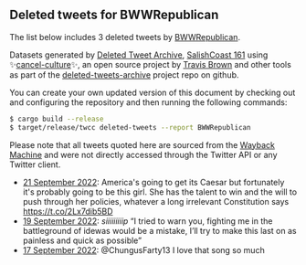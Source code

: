 ## Deleted tweets for BWWRepublican

The list below includes 3 deleted tweets by
[BWWRepublican](https://twitter.com/BWWRepublican).



Datasets generated by [Deleted Tweet Archive](https://twitter.com/deletedtweet161), 
[SalishCoast 161](https://twitter.com/SalishCoastA) using 
✨[cancel-culture](https://github.com/travisbrown/cancel-culture)✨, an open source project by 
[Travis Brown](https://twitter.com/travisbrown) and other tools as part of the 
[deleted-tweets-archive](https://github.com/salcoast/deleted-tweets-archive/) project repo on github.

You can create your own updated version of this document by checking out and configuring the
repository and then running the following commands:

```bash
$ cargo build --release
$ target/release/twcc deleted-tweets --report BWWRepublican
```

Please note that all tweets quoted here are sourced from the
[Wayback Machine](https://web.archive.org) and were not directly accessed through the Twitter API or
any Twitter client.

* [21 September 2022](https://web.archive.org/web/20220921033317/https://twitter.com/BWWRepublican/status/1572428727740497921): America's going to get its Caesar but fortunately it's probably going to be this girl. She has the talent to win and the will to push through her policies, whatever a long irrelevant Constitution says https://t.co/2Lx7dib5BD <!--1572428727740497921-->
* [19 September 2022](https://web.archive.org/web/20220919172823/https://twitter.com/BWWRepublican/status/1571914111805521921): *siiiiiiiiip* “I tried to warn you, fighting me in the battleground of idewas would be a mistake, I’ll try to make this last on as painless and quick as possible” <!--1571914111805521921-->
* [17 September 2022](https://web.archive.org/web/20220917041704/https://twitter.com/BWWRepublican/status/1570990194719084544): @ChungusFarty13 I love that song so much <!--1570990194719084544-->
